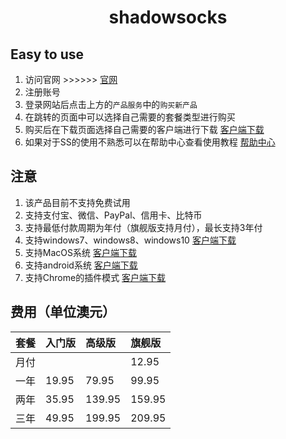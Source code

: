 ﻿<h1><p align="center">shadowsocks</p></h1>

## Easy to use
1. 访问官网 >>>>>> [官网](https://secure.shadowsocks.ch/)
2. 注册账号
3. 登录网站后点击上方的`产品服务`中的`购买新产品`
4. 在跳转的页面中可以选择自己需要的套餐类型进行购买
5. 购买后在下载页面选择自己需要的客户端进行下载 [客户端下载](https://secure.shadowsocks.ch/download)
6. 如果对于SS的使用不熟悉可以在帮助中心查看使用教程 [帮助中心](https://secure.shadowsocks.ch/knowledgebase)

## 注意
1. 该产品目前不支持免费试用
2. 支持支付宝、微信、PayPal、信用卡、比特币
3. 支持最低付款周期为年付（旗舰版支持月付），最长支持3年付
4. 支持windows7、windows8、windows10 [客户端下载](https://secure.shadowsocks.ch/dl.php?type=d&id=59)
5. 支持MacOS系统 [客户端下载](https://secure.shadowsocks.ch/dl.php?type=d&id=60)
6. 支持android系统 [客户端下载](https://secure.shadowsocks.ch/dl.php?type=d&id=37)
7. 支持Chrome的插件模式 [客户端下载](https://secure.shadowsocks.ch/dl.php?type=d&id=12)

## 费用（单位澳元）
|套餐|入门版|高级版|旗舰版|
|:---|:---|:---|:---|
|月付|||12.95|
|一年|19.95|79.95|99.95|
|两年|35.95|139.95|159.95|
|三年|49.95|199.95|209.95|






